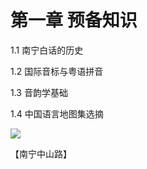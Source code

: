 # 第一章 预备知识

1.1 南宁白话的历史

1.2 国际音标与粤语拼音

1.3 音韵学基础

1.4 中国语言地图集选摘

<!--
![](https://wx2.sinaimg.cn/large/69144085ly1g8d4w4hynyj20pt0go42a.jpg)
-->

![](https://s2.ax1x.com/2019/10/29/Kgxjj1.jpg)

【南宁中山路】